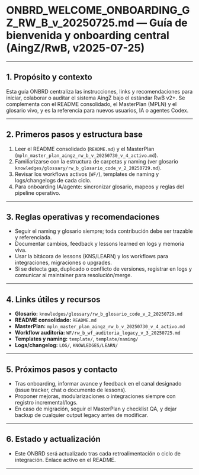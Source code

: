# ONBRD_WELCOME_ONBOARDING_GZ_RW_B_v_20250725.md — Guía de bienvenida y onboarding central (AingZ/RwB, v2025-07-25)

---

## 1. Propósito y contexto
Esta guía ONBRD centraliza las instrucciones, links y recomendaciones para iniciar, colaborar o auditar el sistema AingZ bajo el estándar RwB v2+.
Se complementa con el README consolidado, el MasterPlan (MPLN) y el glosario vivo, y es la referencia para nuevos usuarios, IA o agentes Codex.

---

## 2. Primeros pasos y estructura base
1. Leer el README consolidado (`README.md`) y el MasterPlan (`mpln_master_plan_aingz_rw_b_v_20250730_v_4_activo.md`).
2. Familiarizarse con la estructura de carpetas y naming (ver glosario `knowledges/glossary/rw_b_glosario_code_v_2_20250729.md`).
3. Revisar los workflows activos (`WF/`), templates de naming y logs/changelogs de cada ciclo.
4. Para onboarding IA/agente: sincronizar glosario, mapeos y reglas del pipeline operativo.

---

## 3. Reglas operativas y recomendaciones
- Seguir el naming y glosario siempre; toda contribución debe ser trazable y referenciada.
- Documentar cambios, feedback y lessons learned en logs y memoria viva.
- Usar la bitácora de lessons (KNS/LEARN) y los workflows para integraciones, migraciones o upgrades.
- Si se detecta gap, duplicado o conflicto de versiones, registrar en logs y comunicar al maintainer para resolución/merge.

---

## 4. Links útiles y recursos
 - **Glosario:** `knowledges/glossary/rw_b_glosario_code_v_2_20250729.md`
 - **README consolidado:** `README.md`
 - **MasterPlan:** `mpln_master_plan_aingz_rw_b_v_20250730_v_4_activo.md`
 - **Workflow auditoría:** `WF/rw_b_wf_auditoria_legacy_v_3_20250725.md`
- **Templates y naming:** `template/`, `template/naming/`
- **Logs/changelog:** `LOG/`, `KNOWLEDGES/LEARN/`

---

## 5. Próximos pasos y contacto
- Tras onboarding, informar avance y feedback en el canal designado (issue tracker, chat o documento de lessons).
- Proponer mejoras, modularizaciones o integraciones siempre con registro incremental/logs.
- En caso de migración, seguir el MasterPlan y checklist QA, y dejar backup de cualquier output legacy antes de modificar.

---

## 6. Estado y actualización
- Este ONBRD será actualizado tras cada retroalimentación o ciclo de integración. Enlace activo en el README.

---

